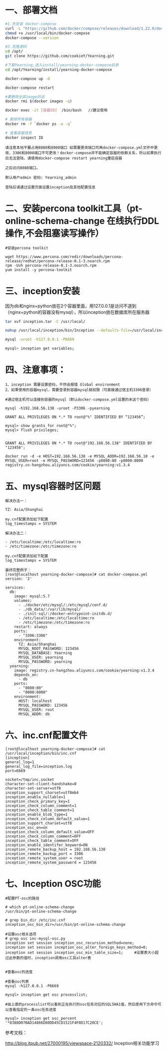 # 一、部署文档
```bash
#1.先安装 docker-compose
curl -L "https://github.com/docker/compose/releases/download/1.22.0/docker-compose-$(uname -s)-$(uname -m)" -o /usr/local/bin/docker-compose
chmod +x /usr/local/bin/docker-compose
docker-compose --version

#2.克隆源码
cd /opt/
git clone https://github.com/cookieY/Yearning.git

#下载Yearning,进入install/yearning-docker-compose目录
cd /opt/Yearning/install/yearning-docker-compose

docker-compose up -d

docker-compose restart

#要删除全部image的话
docker rmi $(docker images -q)

docker exec -it [容器ID]  /bin/bash   //建议使用

# 删除所有容器 
docker rm -f `docker ps -a -q` 

# 查看容器信息
docker inspect ID
```

    请注意本地不要占用8080和8000端口 如需要更改端口可再docker-compose.yml文件中更改，3306和8000端口不可更改！docker-compose并不能确定容器的依赖关系，所以如果执行后无法登陆，请使用docker-compose restart yearning重启容器

    之后访问8080端口。

    默认用户admin 密码: Yearning_admin

    登陆后请通过设置页面设置inception及其他配置信息
    

# 二、安装percona toolkit工具（pt-online-schema-change 在线执行DDL操作,不会阻塞读写操作）

```
#安装percona toolkit

wget https://www.percona.com/redir/downloads/percona-release/redhat/percona-release-0.1-3.noarch.rpm
rpm -Uvh percona-release-0.1-3.noarch.rpm
yum install -y percona-toolkit
```

# 三、inception安装

因为db和nginx+python放在2个容器里面，用127.0.0.1是访问不道到（nginx+python的容器没有mysql），所以inception放在数据库所在服务器

```bash
tar xvf inception.tar -C /usr/local/

nohup /usr/local/inception/bin/Inception --defaults-file=/usr/local/inception/bin/inc.cnf &

mysql -uroot -h127.0.0.1 -P6669

mysql> inception get variables;

```

# 四、注意事项：

    1、inception 需要设置密码，不然会报错 Global environment 
    2、如果使用的容器mysql，需要登录到容器mysql赋权限（可直接通过宿主机3306登录）
    
    #通过宿主机可以连接到容器的mysql（默认docker-compose.yml设置的未这个密码）

    mysql -h192.168.56.138 -uroot -P3306 -pyearning
    
    GRANT ALL PRIVILEGES ON *.* TO root@"%" IDENTIFIED BY “123456”;

    mysql> show grants for root@"%";
    mysql> flush privileges;
    
    
    GRANT ALL PRIVILEGES ON *.* TO root@"192.168.56.138" IDENTIFIED BY "123456";

    docker run -d -e HOST=192.168.56.138 -e MYSQL_ADDR=192.168.56.10 -e MYSQL_USER=root -e MYSQL_PASSWORD=123456 -p8080:80 -p8000:8000 registry.cn-hangzhou.aliyuncs.com/cookie/yearning:v1.3.4
     

# 五、mysql容器时区问题

```
解决办法一：

TZ: Asia/Shanghai

my.cnf配置添加如下配置
log_timestamps = SYSTEM

解决办法二：

- /etc/localtime:/etc/localtime:ro
- /etc/timezone:/etc/timezone:ro

my.cnf配置添加如下配置
log_timestamps = SYSTEM

最终完整例子：
[root@localhost yearning-docker-compose]# cat docker-compose.yml
version: '2'

services:
  db:
    image: mysql:5.7
    volumes:
      - ./docker/etc/mysql/:/etc/mysql/conf.d/
      - ./db_data/:/var/lib/mysql/
      - ./init-sql/:/docker-entrypoint-initdb.d/
      - /etc/localtime:/etc/localtime:ro
      - /etc/timezone:/etc/timezone:ro
    restart: always
    ports:
      - "3306:3306"
    environment:
      TZ: Asia/Shanghai
      MYSQL_ROOT_PASSWORD: 123456
      MYSQL_DATABASE: Yearning
      MYSQL_USER: yearning
      MYSQL_PASSWORD: yearning
  yearning:
    image: registry.cn-hangzhou.aliyuncs.com/cookie/yearning:v1.3.4
    depends_on:
      - db
    ports:
      - "8080:80"
      - "8000:8000"
    environment:
      HOST: localhost
      MYSQL_PASSWORD: 123456
      MYSQL_USER: root
      MYSQL_ADDR: db

```

# 六、inc.cnf配置文件
```
[root@localhost yearning-docker-compose]# cat /usr/local/inception/bin/inc.cnf
[inception]
general_log=1
general_log_file=inception.log
port=6669

socket=/tmp/inc.socket
character-set-client-handshake=0
character-set-server=utf8
inception_support_charset=utf8mb4
inception_enable_nullable=1
inception_check_primary_key=1
inception_check_column_comment=1
inception_check_table_comment=1
inception_enable_blob_type=1
inception_check_column_default_value=1
inception_support_charset=utf8
inception_osc_on=on
inception_check_column_default_value=OFF
inception_check_column_comment=OFF
inception_check_table_comment=OFF
inception_enable_identifer_keyword=ON
inception_remote_backup_host = 192.168.56.138
inception_remote_backup_port = 3306
inception_remote_system_user = root
inception_remote_system_password = 123456
```

# 七、Inception OSC功能

```
#配置PT-osc的路径

# which pt-online-schema-change
/usr/bin/pt-online-schema-change

# grep bin_dir /etc/inc.cnf   
inception_osc_bin_dir=/usr/bin/pt-online-schema-change

#设置osc相关选项
# grep osc inc-mysql-osc.py
inception set session inception_osc_recursion_method=none;
inception set session inception_osc_alter_foreign_keys_method=0;
inception set session inception_osc_min_table_size=1;     #设置表大小超过此参数的值时，inception调用osc工具alter表


#查看osc的进度

#查看osc列表
mysql -h127.0.0.1 -P6669

mysql> inception get osc processlist;

#由上面的processlist可以看到正在执行的osc任务对应的SQLSHA1值，然后使用下方命令可以查看指定的一条osc任务进度

mysql> inception get osc_percent '*8388D07BAD14866D80DD45CD1521F4F0D17C20CE';

```

参考文档：

http://blog.itpub.net/27000195/viewspace-2120332/     Inception相关功能学习 

